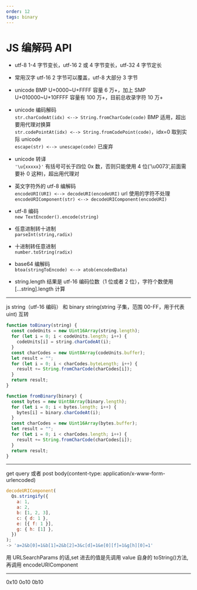 ```yaml
---
order: 12
tags: binary
---
```


# JS 编解码 API

- utf-8 1-4 字节变长，utf-16 2 或 4 字节变长，utf-32 4 字节定长

- 常用汉字 utf-16 2 字节可以覆盖，utf-8 大部分 3 字节

- unicode BMP U+0000~U+FFFF 容量 6 万+，加上 SMP U+010000~U+10FFFF 容量有 100 万+，目前总收录字符 10 万+

- unicode 编码解码  
  `str.charCodeAt(idx) <--> String.fromCharCode(code)` BMP 适用，超出要用代理对换算  
  `str.codePointAt(idx) <--> String.fromCodePoint(code)`，idx=0 取到实际 unicode  
  `escape(str) <--> unescape(code)` 已废弃

- unicode 转译  
  `'\u{xxxxx}'` 有括号可长于四位 0x 数，否则只能使用 4 位('\u0073',前面需要补 0 这种)，超出用代理对

- 英文字符外的 utf-8 编解码  
  `encodeURI(URI) <--> decodeURI(encodeURI)` url 使用的字符不处理  
  `encodeURIComponent(str) <--> decodeURIComponent(encodeURI)`

- utf-8 编码  
  `new TextEncoder().encode(string)`

- 任意进制转十进制  
  `parseInt(string,radix)`

- 十进制转任意进制  
  `number.toString(radix)`

- base64 编解码  
  `btoa(stringToEncode) <--> atob(encodedData)`

- string.length 结果是 utf-16 编码位数（1 位或者 2 位），字符个数使用 [...string].length 计算

---

js string（utf-16 编码） 和 binary string(string 子集，范围 00-FF，用于代表 uint) 互转

```js
function toBinary(string) {
  const codeUnits = new Uint16Array(string.length);
  for (let i = 0; i < codeUnits.length; i++) {
    codeUnits[i] = string.charCodeAt(i);
  }
  const charCodes = new Uint8Array(codeUnits.buffer);
  let result = "";
  for (let i = 0; i < charCodes.byteLength; i++) {
    result += String.fromCharCode(charCodes[i]);
  }
  return result;
}
```

```js
function fromBinary(binary) {
  const bytes = new Uint8Array(binary.length);
  for (let i = 0; i < bytes.length; i++) {
    bytes[i] = binary.charCodeAt(i);
  }
  const charCodes = new Uint16Array(bytes.buffer);
  let result = "";
  for (let i = 0; i < charCodes.length; i++) {
    result += String.fromCharCode(charCodes[i]);
  }
  return result;
}
```

---

get query 或者 post body(content-type: application/x-www-form-urlencoded)

```js
decodeURIComponent(
  Qs.stringify({
    a: 1,
    a: 2,
    b: [1, 2, 3],
    c: { d: 1 },
    e: [{ f: 1 }],
    g: { h: [1] },
  })
);
-> 'a=2&b[0]=1&b[1]=2&b[2]=3&c[d]=1&e[0][f]=1&g[h][0]=1'
```

用 URLSearchParams 的话,set 进去的值是先调用 value 自身的 toString()方法, 再调用 encodeURIComponent

---

0x10 0o10 0b10

